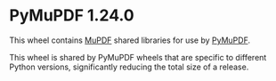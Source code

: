 # PyMuPDF 1.24.0

This wheel contains [MuPDF](https://mupdf.readthedocs.io/) shared libraries for
use by [PyMuPDF](https://pymupdf.readthedocs.io/).

This wheel is shared by PyMuPDF wheels that are specific to different Python
versions, significantly reducing the total size of a release.
